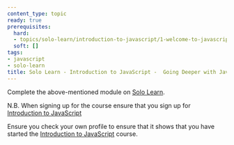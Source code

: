```yaml
---
content_type: topic
ready: true
prerequisites:
  hard:
  - topics/solo-learn/introduction-to-javascript/1-welcome-to-javascript
  soft: []
tags:
- javascript
- solo-learn
title: Solo Learn - Introduction to JavaScript -  Going Deeper with JavaScript
---
```


Complete the above-mentioned module on [Solo Learn](https://www.sololearn.com/en/learn).

N.B. When signing up for the course ensure that you sign up for [Introduction to JavaScript](https://www.sololearn.com/en/learn/courses/javascript-introduction)

Ensure you check your own profile to ensure that it shows that you have started the [Introduction to JavaScript](https://www.sololearn.com/en/learn/courses/javascript-introduction) course.
